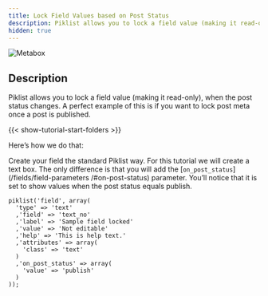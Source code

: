 ```yaml
---
title: Lock Field Values based on Post Status
description: Piklist allows you to lock a field value (making it read-only), when the post status changes. A perfect example of this is if you want to lock post meta once a post is published.
hidden: true
---
```


![Metabox](/images/userguide-locked-field.jpg)

## Description
Piklist allows you to lock a field value (making it read-only), when the post status changes. A perfect example of this is if you want to lock post meta once a post is published.

{{< show-tutorial-start-folders >}}

Here’s how we do that:

Create your field the standard Piklist way.  For this tutorial we will create a text box.  The only difference is that you will add the [`on_post_status`](/fields/field-parameters
/#on-post-status) parameter. You’ll notice that it is set to show values when the post status equals publish.

```
piklist('field', array(
  'type' => 'text'
  ,'field' => 'text_no'
  ,'label' => 'Sample field locked'
  ,'value' => 'Not editable'
  ,'help' => 'This is help text.'
  ,'attributes' => array(
    'class' => 'text'
  )
  ,'on_post_status' => array(
    'value' => 'publish'
  )
));
```
